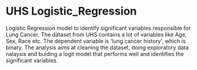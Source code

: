 # UHS Logistic_Regression
Logistic Regression model to identify significant variables responsible for Lung Cancer. The dataset from UHS contains a lot of variables like Age, Sex, Race etc. The dependent variable is 'lung cancer history', which is binary. The analysis aims at cleaning the dataset, doing exploratory data nalaysis and buiding a logit model that performs well and identifies the significant variables.
